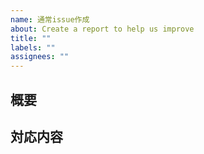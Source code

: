 ```yaml
---
name: 通常issue作成
about: Create a report to help us improve
title: ""
labels: ""
assignees: ""
---
```


## 概要

## 対応内容
